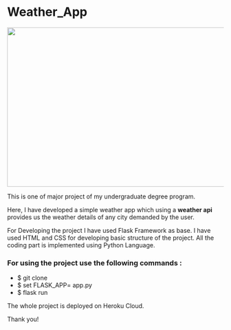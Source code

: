 # Weather_App

<img src="https://openweathermap.org/themes/openweathermap/assets/img/shutterstock_298797602_1.jpg" width="1400" height="370" />
<p> This is one of major project of my undergraduate degree program.</p>
<p>Here, I have developed a simple weather app which using a <b>weather api</b> provides us the weather details of any city demanded by the user.</p>
<p> For Developing the project I have used Flask Framework as base. I have used HTML and CSS for developing basic structure of the project.
  All the coding part is implemented using Python Language.</p>
 <h3> For using the project use the following commands : </h3>
 <ul>
  <li> $ git clone <repo link> </li>
  <li> $ set FLASK_APP= app.py</li>
  <li> $ flask run</li>
  </ul>
  
  <p> The whole project is deployed on Heroku Cloud.
  <p><link href="https://weather9898.herokuapp.com"></p>
  
  <p> Thank you!</p>
                                        
                                                        
